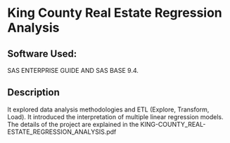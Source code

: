 # King County Real Estate Regression Analysis
## Software Used: 
SAS ENTERPRISE GUIDE AND SAS BASE 9.4. 

## Description
It explored data analysis methodologies and ETL (Explore, Transform, Load). It introduced the interpretation of multiple linear regression models.  The details of the project are explained in the KING-COUNTY_REAL-ESTATE_REGRESSION_ANALYSIS.pdf

 
